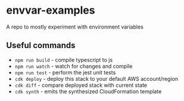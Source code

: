 # envvar-examples

A repo to mostly experiment with environment variables

## Useful commands

- `npm run build` - compile typescript to js
- `npm run watch` - watch for changes and compile
- `npm run test` - perform the jest unit tests
- `cdk deploy` - deploy this stack to your default AWS account/region
- `cdk diff` - compare deployed stack with current state
- `cdk synth` - emits the synthesized CloudFormation template
